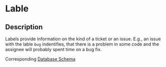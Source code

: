 # Lable

## Description

Labels provide information on the kind of a ticket or an issue. E.g., an issue with the lable `bug` indentifies, that there is a problem in some code and the assignee will probably spent time on a bug fix.

Corresponding [Database Schema](../../src/database/schemas/labels.schema.ts)
